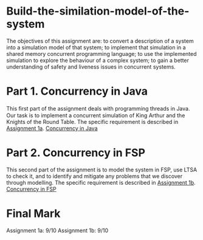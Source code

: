 # Build-the-similation-model-of-the-system

The objectives of this assignment are: to convert a description of a system into a simulation model of that system; to implement that simulation in a shared memory concurrent programming language; to use the implemented simulation to explore the behaviour of a complex system; to gain a better understanding of safety and liveness issues in concurrent systems.

# Part 1. Concurrency in Java

This ﬁrst part of the assignment deals with programming threads in Java. Our task is to implement a concurrent simulation of King Arthur and the Knights of the Round Table. The specific requirement is described in [Assignment 1a](https://github.com/vivianjia123/Build-the-similation-model-of-the-system/blob/main/con_asg_1a-1.pdf).
[Concurrency in Java](https://github.com/vivianjia123/Build-the-similation-model-of-the-system/tree/main/Concurrency%20in%20Java)

# Part 2. Concurrency in FSP

This second part of the assignment is to model the system in FSP, use LTSA to check it, and to identify and mitigate any problems that we discover through modelling. The specific requirement is described in [Assignment 1b](https://github.com/vivianjia123/Build-the-similation-model-of-the-system/blob/main/con_asg_1b.pdf).
[Concurrency in FSP](https://github.com/vivianjia123/Build-the-similation-model-of-the-system/tree/main/Concurrency%20in%20FSP)

# Final Mark
Assignment 1a: 9/10
Assignment 1b: 9/10
